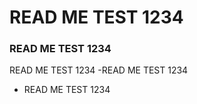 # READ ME TEST 1234
### READ ME TEST 1234

READ ME TEST 1234
-READ ME TEST 1234
- READ ME TEST 1234
